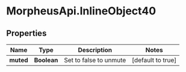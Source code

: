 # MorpheusApi.InlineObject40

## Properties

Name | Type | Description | Notes
------------ | ------------- | ------------- | -------------
**muted** | **Boolean** | Set to false to unmute | [default to true]


